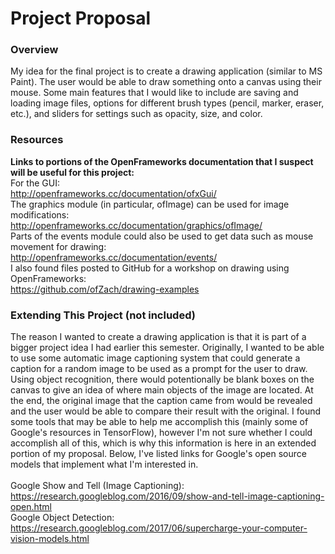 # Project Proposal <br />
### Overview <br />
My idea for the final project is to create a drawing application (similar to MS Paint). The user would be able to draw something onto a canvas using their mouse. Some main features that I would like to include are saving and loading image files, options for different brush types (pencil, marker, eraser, etc.), and sliders for settings such as opacity, size, and color.  <br />
### Resources <br />
**Links to portions of the OpenFrameworks documentation that I suspect will be useful for this project:** <br />
For the GUI: <br />
http://openframeworks.cc/documentation/ofxGui/ <br />
The graphics module (in particular, ofImage) can be used for image modifications: <br />
http://openframeworks.cc/documentation/graphics/ofImage/ <br />
Parts of the events module could also be used to get data such as mouse movement for drawing: <br />
http://openframeworks.cc/documentation/events/ <br />
I also found files posted to GitHub for a workshop on drawing using OpenFrameworks: <br />
https://github.com/ofZach/drawing-examples <br />
### Extending This Project (not included)<br />
The reason I wanted to create a drawing application is that it is part of a bigger project idea I had earlier this semester. Originally, I wanted to be able to use some automatic image captioning system that could generate a caption for a random image to be used as a prompt for the user to draw. Using object recognition, there would potentionally be blank boxes on the canvas to give an idea of where main objects of the image are located. At the end, the original image that the caption came from would be revealed and the user would be able to compare their result with the original. I found some tools that may be able to help me accomplish this (mainly some of Google's resources in TensorFlow), however I'm not sure whether I could accomplish all of this, which is why this information is here in an extended portion of my proposal. Below, I've listed links for Google's open source models that implement what I'm interested in. <br />
<br />
Google Show and Tell (Image Captioning): <br />
https://research.googleblog.com/2016/09/show-and-tell-image-captioning-open.html <br />
Google Object Detection: <br />
https://research.googleblog.com/2017/06/supercharge-your-computer-vision-models.html <br />
